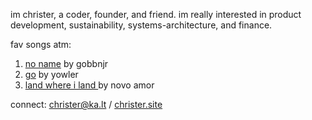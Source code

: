 im christer, a coder, founder, and friend. im really interested in product development, sustainability, systems-architecture, and finance. 

fav songs atm:
1. [no name](https://www.youtube.com/watch?v=c3E8DW_u0a8) by gobbnjr
2. [go](https://www.youtube.com/watch?v=OOFNUh80Jnw) by yowler
3. [land where i land ](https://www.youtube.com/watch?v=ttv0eOktBtU) by novo amor 

connect: christer@ka.lt /  [christer.site](https://christer.site)

